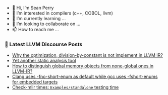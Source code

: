 - 👋 Hi, I’m Sean Perry
- 👀 I’m interested in compilers (c++, COBOL, llvm)
- 🌱 I’m currently learning ...
- 💞️ I’m looking to collaborate on ...
- 📫 How to reach me ...

<!---
s66perry/s66perry is a ✨ special ✨ repository because its `README.md` (this file) appears on your GitHub profile.
You can click the Preview link to take a look at your changes.
--->
### 📕 Latest LLVM Discourse Posts

<!-- DISCOURSE-LLVM:START -->
- [Why the optimization, division-by-constant is not implement in LLVM IR?](https://discourse.llvm.org/t/why-the-optimization-division-by-constant-is-not-implement-in-llvm-ir/61612#post_6)
- [Yet another static analysis tool](https://discourse.llvm.org/t/yet-another-static-analysis-tool/61765#post_7)
- [How to distinguish global memory objects from none-global ones in LLVM-IR?](https://discourse.llvm.org/t/how-to-distinguish-global-memory-objects-from-none-global-ones-in-llvm-ir/4617#post_7)
- [Clang uses -fno-short-enum as default while gcc uses -fshort-enums for embedded targets](https://discourse.llvm.org/t/clang-uses-fno-short-enum-as-default-while-gcc-uses-fshort-enums-for-embedded-targets/61784#post_1)
- [Check-mlir times: `Examples/standalone` testing time](https://discourse.llvm.org/t/check-mlir-times-examples-standalone-testing-time/6073?page=2#post_26)
<!-- DISCOURSE-LLVM:END -->
